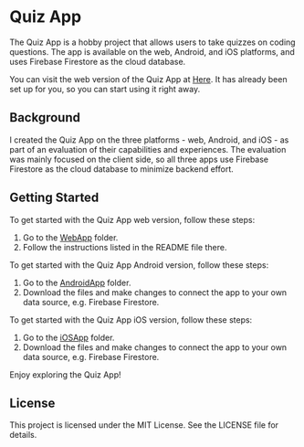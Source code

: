 # Quiz App

The Quiz App is a hobby project that allows users to take quizzes on coding questions. The app is available on the web, Android, and iOS platforms, and uses Firebase Firestore as the cloud database.
  
You can visit the web version of the Quiz App at [Here](https://myquizproj-36e0e.web.app). It has already been set up for you, so you can start using it right away.

## Background

I created the Quiz App on the three platforms - web, Android, and iOS - as part of an evaluation of their capabilities and experiences. The evaluation was mainly focused on the client side, so all three apps use Firebase Firestore as the cloud database to minimize backend effort. 

## Getting Started

To get started with the Quiz App web version, follow these steps:

1. Go to the [WebApp](./WebApp/) folder.
2. Follow the instructions listed in the README file there.

To get started with the Quiz App Android version, follow these steps:

1. Go to the [AndroidApp](./AndroidApp/AndroidQuizApp) folder.
2. Download the files and make changes to connect the app to your own data source, e.g. Firebase Firestore. 

To get started with the Quiz App iOS version, follow these steps:

1. Go to the [iOSApp](./iOSApp/iOSQuizApp) folder.
2. Download the files and make changes to connect the app to your own data source, e.g. Firebase Firestore. 

Enjoy exploring the Quiz App!


## License

This project is licensed under the MIT License. See the LICENSE file for details.